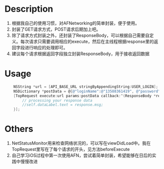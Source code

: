 # Description
1. 根据我自己的使用习惯，对AFNetworking的简单封装，便于使用。
2. 封装了GET请求方式，POST请求后期加上吧。
3. 除了请求方式封装之外，还封装了ResponseBody，可以根据自己需要自定义。每次请求只需要调用相应的execute，然后在主线程根据response里的返回字段进行响应的处理即可。
4. 建议每个请求根据返回字段独立封装ResponseBody，用于接收返回数据

# Usage
```objective-c
    NSString *url = [API_BASE_URL stringByAppendingString:USER_LOGIN];
    NSDictionary *postData = @{@"loginName":@"13588361419", @"password":@"123456"};
    [TopRequest execute:url params:postData callback:^(ResponseBody *response){
        // processing your response data
        //self.dataLabel.text = response.msg;
    }];
```

# Others
1. NetStatusMonitor用来检查网络状况的，可以写在viewDidLoad中。我在TopRequest里写在了每个请求的开头，见方法beforeExecute
2. 自己学习iOS过程中第一次使用AFN，尝试着简单封装，希望能够在日后的实践中慢慢改进

